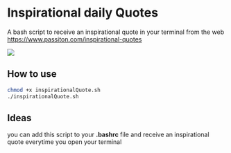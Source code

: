 # Inspirational daily Quotes
A bash script to receive an inspirational quote in your terminal from the web https://www.passiton.com/inspirational-quotes

![](https://media.giphy.com/media/ZyGf0ZcLwAMnK/giphy.gif)

## How to use
```bash
chmod +x inspirationalQuote.sh
./inspirationalQuote.sh
```
## Ideas

you can add this script to your **.bashrc** file and receive an inspirational quote everytime you open your terminal
